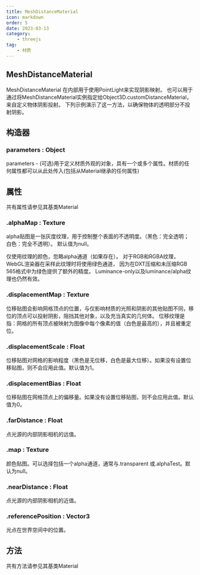 ```yaml
---
title: MeshDistanceMaterial
icon: markdown
order: 5
date: 2023-03-13
category:
    - threejs
tag:
    - 材质
---
```


## MeshDistanceMaterial

MeshDistanceMaterial 在内部用于使用PointLight来实现阴影映射。 也可以用于通过将MeshDistanceMaterial实例指定给Object3D.customDistanceMaterial，来自定义物体阴影投射。 下列示例演示了这一方法，以确保物体的透明部分不投射阴影。

## 构造器

### parameters : Object

parameters - (可选)用于定义材质外观的对象，具有一个或多个属性。材质的任何属性都可以从此处传入(包括从Material继承的任何属性)

## 属性

共有属性请参见其基类Material

### .alphaMap : Texture

alpha贴图是一张灰度纹理，用于控制整个表面的不透明度。（黑色：完全透明；白色：完全不透明）。 默认值为null。

仅使用纹理的颜色，忽略alpha通道（如果存在）。 对于RGB和RGBA纹理，WebGL渲染器在采样此纹理时将使用绿色通道， 因为在DXT压缩和未压缩RGB 565格式中为绿色提供了额外的精度。 Luminance-only以及luminance/alpha纹理也仍然有效。

### .displacementMap : Texture

位移贴图会影响网格顶点的位置，与仅影响材质的光照和阴影的其他贴图不同，移位的顶点可以投射阴影，阻挡其他对象，以及充当真实的几何体。 位移纹理是指：网格的所有顶点被映射为图像中每个像素的值（白色是最高的），并且被重定位。

### .displacementScale : Float

位移贴图对网格的影响程度（黑色是无位移，白色是最大位移）。如果没有设置位移贴图，则不会应用此值。默认值为1。

### .displacementBias : Float

位移贴图在网格顶点上的偏移量。如果没有设置位移贴图，则不会应用此值。默认值为0。

### .farDistance : Float

点光源的内部阴影相机的远值。

### .map : Texture

颜色贴图。可以选择包括一个alpha通道，通常与.transparent 或.alphaTest。默认为null。

### .nearDistance : Float

点光源的内部阴影相机的近值。

### .referencePosition : Vector3

光点在世界空间中的位置。

## 方法

共有方法请参见其基类Material
